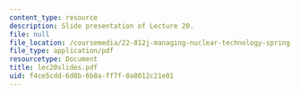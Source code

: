```yaml
---
content_type: resource
description: Slide presentation of Lecture 20.
file: null
file_location: /coursemedia/22-812j-managing-nuclear-technology-spring-2004/f4ce5cdd6d8b6b8aff7f0a8012c21e01_lec20slides.pdf
file_type: application/pdf
resourcetype: Document
title: lec20slides.pdf
uid: f4ce5cdd-6d8b-6b8a-ff7f-0a8012c21e01
---
```

